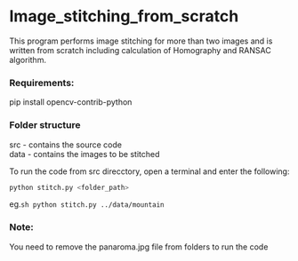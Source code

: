 # Image_stitching_from_scratch

This program performs image stitching for more than two images and is written from scratch including calculation of Homography and RANSAC algorithm.                               

### Requirements:
pip install opencv-contrib-python

### Folder structure
src - contains the source code                                                             
data - contains the images to be stitched


To run the code from src direcctory, open a terminal and enter the following:
```sh
python stitch.py <folder_path>      
```
eg.```sh python stitch.py ../data/mountain ```


### Note:
You need to remove the panaroma.jpg file from folders to run the code  
